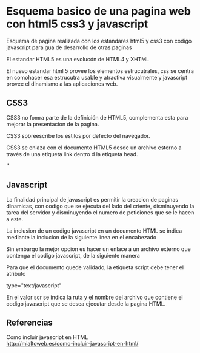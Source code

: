 # Esquema basico de una pagina web con html5 css3 y javascript

Esquema de pagina realizada con los estandares html5 y css3 con codigo javascript para gua de desarrollo de otras paginas

El estandar HTML5 es una evolucón de HTML4 y XHTML

El nuevo estandar html 5 provee los elementos estrucutrales, css se centra en comohacer esa estrucutra usable y atractiva visualmente y javascript provee el dinamismo a las aplicaciones web.

## CSS3

CSS3 no fomra parte de la definición de HTML5, complementa esta para mejorar la presentacion de la pagina.

CSS3 sobreescribe los estilos por defecto del navegador.

CSS3 se enlaza con el documento HTML5 desde un archivo esterno a través de una etiqueta link dentro d la etiqueta head.

'<link rel = "stylesheet" href = "/css/estilos.css">'

## Javascript

La finalidad principal de javascript es permitir la creacion de paginas dinamicas, con codigo que se ejecuta del lado del criente, disminuyendo la tarea del servidor y disminuyendo el numero de peticiones que se le hacen a este.

La inclusion de un codigo javascript en un documento HTML se indica mediante la inclucion de la siguiente linea en el encabezado

<script type="text/javascript"> y </script>

Sin embargo la mejor opcion es hacer un enlace a un archivo externo que contenga el codigo javascript, de la siguiente manera

<script type="text/javascript" scr="./js/script.js"></script>

Para que el documento quede validado, la etiqueta script debe tener el atributo  

type="text/javascript"

En el valor scr se indica la ruta y el nombre del archivo que contiene el codigo javascript que se desea ejecutar desde la pagina HTML.

## Referencias

Como incluir javascript en HTML  
http://mialtoweb.es/como-incluir-javascript-en-html/
